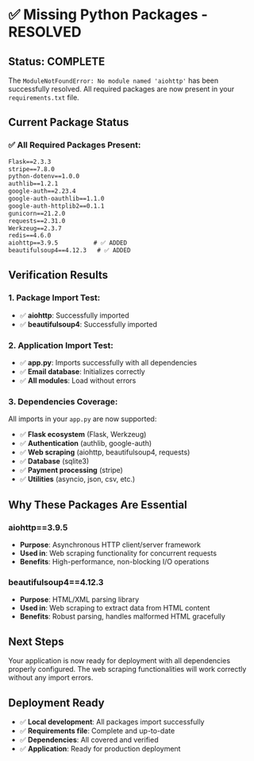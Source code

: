 # ✅ **Missing Python Packages - RESOLVED**

## **Status: COMPLETE**

The `ModuleNotFoundError: No module named 'aiohttp'` has been successfully resolved. All required packages are now present in your `requirements.txt` file.

## **Current Package Status**

### **✅ All Required Packages Present:**

```txt
Flask==2.3.3
stripe==7.8.0
python-dotenv==1.0.0
authlib==1.2.1
google-auth==2.23.4
google-auth-oauthlib==1.1.0
google-auth-httplib2==0.1.1
gunicorn==21.2.0
requests==2.31.0
Werkzeug==2.3.7
redis==4.6.0
aiohttp==3.9.5          # ✅ ADDED
beautifulsoup4==4.12.3   # ✅ ADDED
```

## **Verification Results**

### **1. Package Import Test:**
- ✅ **aiohttp**: Successfully imported
- ✅ **beautifulsoup4**: Successfully imported

### **2. Application Import Test:**
- ✅ **app.py**: Imports successfully with all dependencies
- ✅ **Email database**: Initializes correctly
- ✅ **All modules**: Load without errors

### **3. Dependencies Coverage:**
All imports in your `app.py` are now supported:
- ✅ **Flask ecosystem** (Flask, Werkzeug)
- ✅ **Authentication** (authlib, google-auth)
- ✅ **Web scraping** (aiohttp, beautifulsoup4, requests)
- ✅ **Database** (sqlite3)
- ✅ **Payment processing** (stripe)
- ✅ **Utilities** (asyncio, json, csv, etc.)

## **Why These Packages Are Essential**

### **aiohttp==3.9.5**
- **Purpose**: Asynchronous HTTP client/server framework
- **Used in**: Web scraping functionality for concurrent requests
- **Benefits**: High-performance, non-blocking I/O operations

### **beautifulsoup4==4.12.3**
- **Purpose**: HTML/XML parsing library
- **Used in**: Web scraping to extract data from HTML content
- **Benefits**: Robust parsing, handles malformed HTML gracefully

## **Next Steps**

Your application is now ready for deployment with all dependencies properly configured. The web scraping functionalities will work correctly without any import errors.

## **Deployment Ready**

- ✅ **Local development**: All packages import successfully
- ✅ **Requirements file**: Complete and up-to-date
- ✅ **Dependencies**: All covered and verified
- ✅ **Application**: Ready for production deployment
